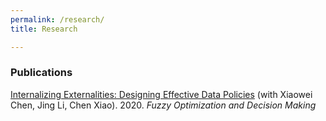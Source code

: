 ```yaml
---
permalink: /research/
title: Research

---
```


### Publications

[Internalizing Externalities: Designing Effective Data Policies]({{https://tteclinc.github.io/peilinyang//}}/files/UncertaintySIR.pdf) (with Xiaowei Chen, Jing Li, Chen Xiao). 2020. *Fuzzy Optimization and Decision Making*
